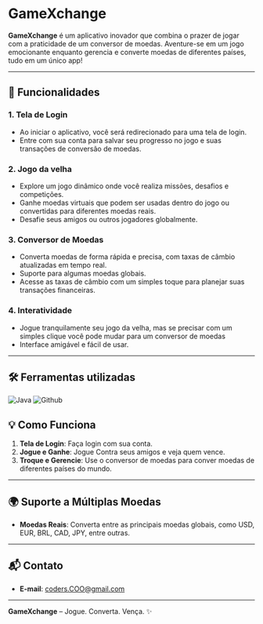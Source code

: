 # GameXchange

**GameXchange** é um aplicativo inovador que combina o prazer de jogar com a praticidade de um conversor de moedas. Aventure-se em um jogo emocionante enquanto gerencia e converte moedas de diferentes países, tudo em um único app!

---

## 🚀 Funcionalidades

### 1. **Tela de Login**
- Ao iniciar o aplicativo, você será redirecionado para uma tela de login.
- Entre com sua conta para salvar seu progresso no jogo e suas transações de conversão de moedas.

### 2. **Jogo da velha**
- Explore um jogo dinâmico onde você realiza missões, desafios e competições.
- Ganhe moedas virtuais que podem ser usadas dentro do jogo ou convertidas para diferentes moedas reais.
- Desafie seus amigos ou outros jogadores globalmente.

### 3. **Conversor de Moedas**
- Converta moedas de forma rápida e precisa, com taxas de câmbio atualizadas em tempo real.
- Suporte para algumas moedas globais.
- Acesse as taxas de câmbio com um simples toque para planejar suas transações financeiras.

### 4. **Interatividade**
- Jogue tranquilamente seu jogo da velha, mas se precisar com um simples clique você pode mudar para um conversor de moedas
- Interface amigável e fácil de usar.

---

## 🛠 Ferramentas utilizadas
![Java](https://img.shields.io/badge/Java-000?style=for-the-badge&logo=java)
![Github](https://camo.githubusercontent.com/7e282220b8ec0dd29cf99be1c0f5e82d74a42bc84ed834ee6afd86b4bad3bfee/68747470733a2f2f696d672e736869656c64732e696f2f62616467652f6769746875622d2532333132313031312e7376673f7374796c653d666f722d7468652d6261646765266c6f676f3d676974687562266c6f676f436f6c6f723d7768697465)

## 💡 Como Funciona

1. **Tela de Login**: Faça login com sua conta.
2. **Jogue e Ganhe**: Jogue Contra seus amigos e veja quem vence.
3. **Troque e Gerencie**: Use o conversor de moedas para conver moedas de diferentes países do mundo.

---

## 🌍 Suporte a Múltiplas Moedas

- **Moedas Reais**: Converta entre as principais moedas globais, como USD, EUR, BRL, CAD, JPY, entre outras.

---

## 📬 Contato

- **E-mail**: coders.COO@gmail.com

---

**GameXchange** – Jogue. Converta. Vença. ✨
